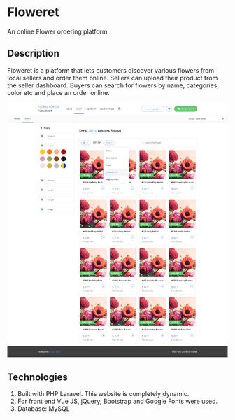 # Floweret
An online Flower ordering platform

## Description
Floweret is a platform that lets customers discover various flowers from local sellers and order them online. Sellers
can upload their product from the seller dashboard. Buyers can search for flowers by name, categories, color etc and
place an order online.

![GitHub Logo](/public/images/ss_floweret.png)


## Technologies
1. Built with PHP Laravel. This website is completely dynamic.
1. For front end Vue JS, jQuery, Bootstrap and Google Fonts were used.
1. Database: MySQL
   

